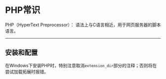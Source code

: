# PHP常识

PHP（HyperText Preprocessor）：
语法上与C语言相近，用于网页服务器的脚本语言。

---

## 安装和配置

在Windows下安装PHP时，特别注意取消`extension_dir`部分的注释；否则将在尝试加载拓展时报错。
